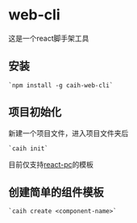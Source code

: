 # web-cli
这是一个react脚手架工具

## 安装

    `npm install -g caih-web-cli`

## 项目初始化

新建一个项目文件，进入项目文件夹后

    `caih init`

目前仅支持[react-pc](https://github.com/kid0809/react-template/tree/pc)的模板

## 创建简单的组件模板

    `caih create <component-name>`
